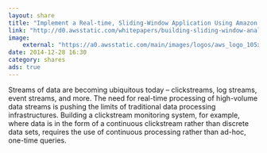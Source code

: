 ```yaml
---
layout: share
title: "Implement a Real-time, Sliding-Window Application Using Amazon Kinesis and Apache Storm"
link: "http://d0.awsstatic.com/whitepapers/building-sliding-window-analysis-of-clickstream-data-kinesis.pdf"
image:
    external: "https://a0.awsstatic.com/main/images/logos/aws_logo_105x39@2x.png"
date: 2014-12-28 16:30
category: shares
ads: true
---
```

Streams of data are becoming ubiquitous today – clickstreams, log streams, event streams, and more. The need for real-time processing of high-volume data streams is pushing the limits of traditional data processing infrastructures. Building a clickstream monitoring system, for example, where data is in the form of a continuous clickstream rather than discrete data sets, requires the use of continuous processing rather than ad-hoc, one-time queries.
